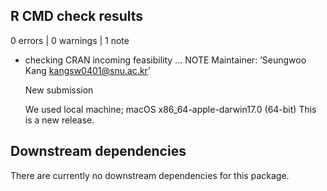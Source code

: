 ## R CMD check results

0 errors | 0 warnings | 1 note 

* checking CRAN incoming feasibility ... NOTE
  Maintainer: ‘Seungwoo Kang <kangsw0401@snu.ac.kr>’
  
  New submission

  We used local machine; macOS x86_64-apple-darwin17.0 (64-bit)
  This is a new release.

## Downstream dependencies

There are currently no downstream dependencies for this package.

